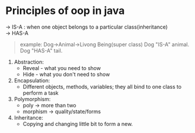 # Principles of oop in java
-> IS-A : when one object belongs to a particular class(inheritance)  
-> HAS-A  
> example:
Dog->Animal->Livong Being(super class)
Dog "IS-A" animal.
Dog "HAS-A" tail.

1. Abstraction:  
    - Reveal - what you need to show  
    + Hide - what you don't need to show  
1. Encapsulation:
    * Different objects, methods, variables; they all bind to one class to perform a task  
1. Polymorphism:
    * poly -> more than two
    + morphism -> quality/state/forms  
1. Inheritance:  
    - Copying and changing little bit to form a new.